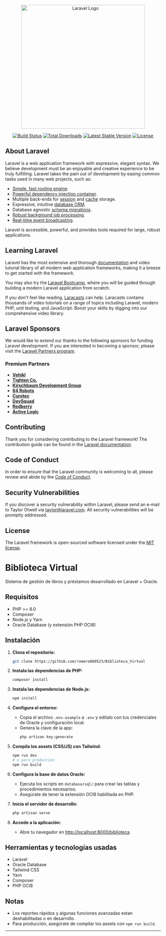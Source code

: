 <p align="center"><a href="https://laravel.com" target="_blank"><img src="https://raw.githubusercontent.com/laravel/art/master/logo-lockup/5%20SVG/2%20CMYK/1%20Full%20Color/laravel-logolockup-cmyk-red.svg" width="400" alt="Laravel Logo"></a></p>

<p align="center">
<a href="https://github.com/laravel/framework/actions"><img src="https://github.com/laravel/framework/workflows/tests/badge.svg" alt="Build Status"></a>
<a href="https://packagist.org/packages/laravel/framework"><img src="https://img.shields.io/packagist/dt/laravel/framework" alt="Total Downloads"></a>
<a href="https://packagist.org/packages/laravel/framework"><img src="https://img.shields.io/packagist/v/laravel/framework" alt="Latest Stable Version"></a>
<a href="https://packagist.org/packages/laravel/framework"><img src="https://img.shields.io/packagist/l/laravel/framework" alt="License"></a>
</p>

## About Laravel

Laravel is a web application framework with expressive, elegant syntax. We believe development must be an enjoyable and creative experience to be truly fulfilling. Laravel takes the pain out of development by easing common tasks used in many web projects, such as:

- [Simple, fast routing engine](https://laravel.com/docs/routing).
- [Powerful dependency injection container](https://laravel.com/docs/container).
- Multiple back-ends for [session](https://laravel.com/docs/session) and [cache](https://laravel.com/docs/cache) storage.
- Expressive, intuitive [database ORM](https://laravel.com/docs/eloquent).
- Database agnostic [schema migrations](https://laravel.com/docs/migrations).
- [Robust background job processing](https://laravel.com/docs/queues).
- [Real-time event broadcasting](https://laravel.com/docs/broadcasting).

Laravel is accessible, powerful, and provides tools required for large, robust applications.

## Learning Laravel

Laravel has the most extensive and thorough [documentation](https://laravel.com/docs) and video tutorial library of all modern web application frameworks, making it a breeze to get started with the framework.

You may also try the [Laravel Bootcamp](https://bootcamp.laravel.com), where you will be guided through building a modern Laravel application from scratch.

If you don't feel like reading, [Laracasts](https://laracasts.com) can help. Laracasts contains thousands of video tutorials on a range of topics including Laravel, modern PHP, unit testing, and JavaScript. Boost your skills by digging into our comprehensive video library.

## Laravel Sponsors

We would like to extend our thanks to the following sponsors for funding Laravel development. If you are interested in becoming a sponsor, please visit the [Laravel Partners program](https://partners.laravel.com).

### Premium Partners

- **[Vehikl](https://vehikl.com)**
- **[Tighten Co.](https://tighten.co)**
- **[Kirschbaum Development Group](https://kirschbaumdevelopment.com)**
- **[64 Robots](https://64robots.com)**
- **[Curotec](https://www.curotec.com/services/technologies/laravel)**
- **[DevSquad](https://devsquad.com/hire-laravel-developers)**
- **[Redberry](https://redberry.international/laravel-development)**
- **[Active Logic](https://activelogic.com)**

## Contributing

Thank you for considering contributing to the Laravel framework! The contribution guide can be found in the [Laravel documentation](https://laravel.com/docs/contributions).

## Code of Conduct

In order to ensure that the Laravel community is welcoming to all, please review and abide by the [Code of Conduct](https://laravel.com/docs/contributions#code-of-conduct).

## Security Vulnerabilities

If you discover a security vulnerability within Laravel, please send an e-mail to Taylor Otwell via [taylor@laravel.com](mailto:taylor@laravel.com). All security vulnerabilities will be promptly addressed.

## License

The Laravel framework is open-sourced software licensed under the [MIT license](https://opensource.org/licenses/MIT).

# Biblioteca Virtual

Sistema de gestión de libros y préstamos desarrollado en Laravel + Oracle.

## Requisitos

- PHP >= 8.0
- Composer
- Node.js y Yarn
- Oracle Database (y extensión PHP OCI8)

## Instalación

1. **Clona el repositorio:**
   ```bash
   git clone https://github.com/romero060523/Biblioteca_Virtual
   ```

2. **Instala las dependencias de PHP:**
   ```bash
   composer install
   ```

3. **Instala las dependencias de Node.js:**
   ```bash
   npm install
   ```

4. **Configura el entorno:**
   - Copia el archivo `.env.example` a `.env` y edítalo con tus credenciales de Oracle y configuración local.
   - Genera la clave de la app:
     ```bash
     php artisan key:generate
     ```

5. **Compila los assets (CSS/JS) con Tailwind:**
   ```bash
   npm run dev
   # o para producción
   npm run build
   ```

6. **Configura la base de datos Oracle:**
   - Ejecuta los scripts en `database/sql/` para crear las tablas y procedimientos necesarios.
   - Asegúrate de tener la extensión OCI8 habilitada en PHP.

7. **Inicia el servidor de desarrollo:**
   ```bash
   php artisan serve
   ```

8. **Accede a la aplicación:**
   - Abre tu navegador en [http://localhost:8000/biblioteca](http://localhost:8000/biblioteca)

## Herramientas y tecnologías usadas

- Laravel
- Oracle Database
- Tailwind CSS
- Yarn
- Composer
- PHP OCI8

## Notas
- Los reportes rápidos y algunas funciones avanzadas estan deshabilitadas o en desarrollo.
- Para producción, asegúrate de compilar los assets con `npm run build`.

---
